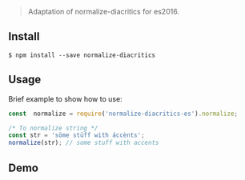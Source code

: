 > Adaptation of normalize-diacritics for es2016.


## Install

```
$ npm install --save normalize-diacritics
```

## Usage

Brief example to show how to use:

```js
const  normalize = require('normalize-diacritics-es').normalize;

/* To normalize string */
const str = 'söme stüff with áccènts';
normalize(str); // some stuff with accents
```

## Demo